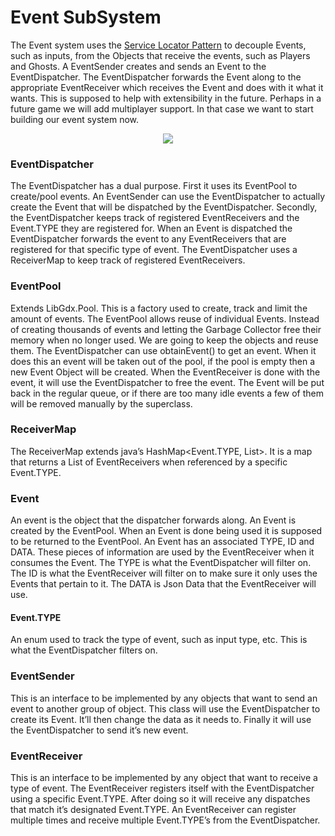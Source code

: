 Event SubSystem
===============
The Event system uses the [Service Locator Pattern](gameprogrammingpatterns.com/service-locator.html) to decouple Events, such as inputs, from the Objects that receive the events, such as Players and Ghosts. A EventSender creates and sends an Event to the EventDispatcher. The EventDispatcher forwards the Event along to the appropriate EventReceiver which receives the Event and does with it what it wants.  This is supposed to help with extensibility in the future. Perhaps in a future game we will add multiplayer support. In that case we want to start building our event system now.

<p align="center" alt="A mockup, not a screenshot">
  <img src="http://i.imgur.com/EeOmFO3.png">
</p>

### EventDispatcher
The EventDispatcher has a dual purpose. First it uses its EventPool to create/pool events. An EventSender can use the EventDispatcher to actually create the Event that will be dispatched by the EventDispatcher.  Secondly, the EventDispatcher keeps track of registered EventReceivers and the Event.TYPE they are registered for. When an Event is dispatched the EventDispatcher forwards the event to any EventReceivers that are registered for that specific type of event. The EventDispatcher uses a ReceiverMap to keep track of registered EventReceivers.

### EventPool
Extends LibGdx.Pool<Event>. This is a factory used to create, track and limit the amount of events. The EventPool allows reuse of individual Events. Instead of creating thousands of events and letting the Garbage Collector free their memory when no longer used. We are going to keep the objects and reuse them. The EventDispatcher can use obtainEvent() to get an event. When it does this an event will be taken out of the pool, if the pool is empty then a new Event Object will be created. When the EventReceiver is done with the event, it will use the EventDispatcher to free the event. The Event will be put back in the regular queue, or if there are too many idle events a few of them will be removed manually by the superclass.

### ReceiverMap
The ReceiverMap extends java’s HashMap<Event.TYPE, List<EventReceiver>>. It is a map that returns a List of EventReceivers when referenced by a specific Event.TYPE.

### Event
An event is the object that the dispatcher forwards along. An Event is created by the EventPool. When an Event is done being used it is supposed to be returned to the EventPool. An Event has an associated TYPE, ID and DATA. These pieces of information are used by the EventReceiver when it consumes the Event. The TYPE is what the EventDispatcher will filter on. The ID is what the EventReceiver will filter on to make sure it only uses the Events that pertain to it. The DATA is Json Data that the EventReceiver will use.

#### Event.TYPE
An enum used to track the type of event, such as input type, etc. This is what the EventDispatcher filters on.

### EventSender
This is an interface to be implemented by any objects that want to send an event to another group of object. This class will use the EventDispatcher to create its Event. It’ll then change the data as it needs to. Finally it will use the EventDispatcher to send it’s new event.

### EventReceiver
This is an interface to be implemented by any object that want to receive a type of event. The EventReceiver registers itself with the EventDispatcher using a specific Event.TYPE. After doing so it will receive any dispatches that match it’s designated Event.TYPE. An EventReceiver can register multiple times and receive multiple Event.TYPE’s from the EventDispatcher.



